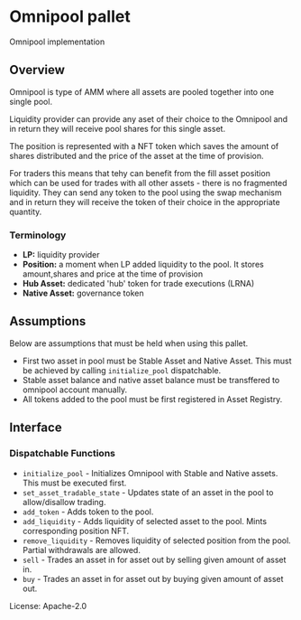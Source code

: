 # Omnipool pallet

Omnipool implementation

## Overview

Omnipool is type of AMM where all assets are pooled together into one single pool.

Liquidity provider can provide any aset of their choice to the Omnipool and in return 
they will receive pool shares for this single asset.

The position is represented with a NFT token which saves the amount of shares distributed 
and the price of the asset at the time of provision.

For traders this means that tehy can benefit from the fill asset position
which can be used for trades with all other assets - there is no fragmented liquidity.
They can send any token to the pool using the swap mechanism 
and in return they will receive the token of their choice in the appropriate quantity.

### Terminology

* **LP:**  liquidity provider
* **Position:**  a moment when LP added liquidity to the pool. It stores amount,shares and price at the time
 of provision
* **Hub Asset:** dedicated 'hub' token for trade executions (LRNA)
* **Native Asset:** governance token

## Assumptions

Below are assumptions that must be held when using this pallet.

* First two asset in pool must be Stable Asset and Native Asset. This must be achieved by calling
  `initialize_pool` dispatchable.
* Stable asset balance and native asset balance must be transffered to omnipool account manually.
* All tokens added to the pool must be first registered in Asset Registry.

## Interface

### Dispatchable Functions

* `initialize_pool` - Initializes Omnipool with Stable and Native assets. This must be executed first.
* `set_asset_tradable_state` - Updates state of an asset in the pool to allow/disallow trading.
* `add_token` - Adds token to the pool.
* `add_liquidity` - Adds liquidity of selected asset to the pool. Mints corresponding position NFT.
* `remove_liquidity` - Removes liquidity of selected position from the pool. Partial withdrawals are allowed.
* `sell` - Trades an asset in for asset out by selling given amount of asset in.
* `buy` - Trades an asset in for asset out by buying given amount of asset out.

License: Apache-2.0
